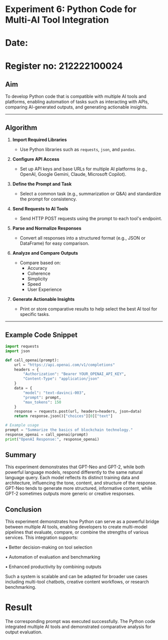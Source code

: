 # Experiment 6: Python Code for Multi-AI Tool Integration
# Date:
# Register no: 212222100024
##  Aim
To develop Python code that is compatible with multiple AI tools and platforms, enabling automation of tasks such as interacting with APIs, comparing AI-generated outputs, and generating actionable insights.

---

##  Algorithm

1. **Import Required Libraries**
   - Use Python libraries such as `requests`, `json`, and `pandas`.

2. **Configure API Access**
   - Set up API keys and base URLs for multiple AI platforms (e.g., OpenAI, Google Gemini, Claude, Microsoft Copilot).

3. **Define the Prompt and Task**
   - Select a common task (e.g., summarization or Q&A) and standardize the prompt for consistency.

4. **Send Requests to AI Tools**
   - Send HTTP POST requests using the prompt to each tool's endpoint.

5. **Parse and Normalize Responses**
   - Convert all responses into a structured format (e.g., JSON or DataFrame) for easy comparison.

6. **Analyze and Compare Outputs**
   - Compare based on:
     -  Accuracy
     -  Coherence
     -  Simplicity
     -  Speed
     -  User Experience

7. **Generate Actionable Insights**
   - Print or store comparative results to help select the best AI tool for specific tasks.

---

##  Example Code Snippet

```python
import requests
import json

def call_openai(prompt):
    url = "https://api.openai.com/v1/completions"
    headers = {
        "Authorization": "Bearer YOUR_OPENAI_API_KEY",
        "Content-Type": "application/json"
    }
    data = {
        "model": "text-davinci-003",
        "prompt": prompt,
        "max_tokens": 150
    }
    response = requests.post(url, headers=headers, json=data)
    return response.json()["choices"][0]["text"]

# Example usage
prompt = "Summarize the basics of blockchain technology."
response_openai = call_openai(prompt)
print("OpenAI Response:", response_openai)
```

## Summary
This experiment demonstrates that GPT-Neo and GPT-2, while both powerful language models, respond differently to the same natural language query. Each model reflects its distinct training data and architecture, influencing the tone, content, and structure of the response. GPT-Neo tends to generate more structured, informative content, while GPT-2 sometimes outputs more generic or creative responses.

## Conclusion
This experiment demonstrates how Python can serve as a powerful bridge between multiple AI tools, enabling developers to create multi-model pipelines that evaluate, compare, or combine the strengths of various services. This integration supports:
   
   • Better decision-making on tool selection
   
   • Automation of evaluation and benchmarking
   
   • Enhanced productivity by combining outputs

Such a system is scalable and can be adapted for broader use cases including multi-tool chatbots, creative content workflows, or research benchmarking.

# Result
The corresponding prompt was executed successfully. The Python code integrated multiple AI tools and demonstrated comparative analysis for output evaluation.
